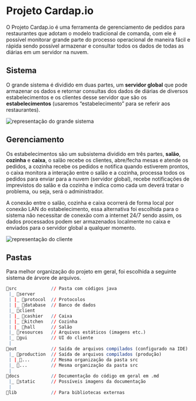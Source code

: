 # Projeto Cardap.io

O Projeto Cardap.io é uma ferramenta de gerenciamento de pedidos para restaurantes que adotam o modelo tradicional de comanda, com ele é possível monitorar grande parte do processo operacional de maneira fácil e rápida sendo possível armazenar e consultar todos os dados de todas as diárias em um servidor na nuvem.

## Sistema

O grande sistema é dividido em duas partes, um **servidor global** que pode armazenar os dados e retornar consultas dos dados de diárias de diversos estabelecimentos e os clientes desse servidor que são os **estabelecimentos** (usaremos “estabelecimento” para se referir aos restaurantes).

<picture>
    <source media="(prefers-color-scheme: light)" srcset="./docs/static/big_system_representation_light.svg" />
    <source media="(prefers-color-scheme: dark)" srcset="./docs/static/big_system_representation_dark.svg" />
    <img alt="representação do grande sistema" />
</picture>

## Gerenciamento

Os estabelecimentos são um subsistema dividido em três partes, **salão**, **cozinha** e **caixa**, o salão recebe os clientes, abre/fecha mesas e atende os pedidos, a cozinha recebe os pedidos e notifica quando estiverem prontos, o caixa monitora a interação entre o salão e a cozinha, processa todos os pedidos para enviar para a nuvem (servidor global), recebe notificações de imprevistos do salão e da cozinha e indica como cada um deverá tratar o problema, ou seja, será o administrador.

A conexão entre o salão, cozinha e caixa ocorrerá de forma local por conexão LAN do estabelecimento, essa alternativa foi escolhida para o sistema não necessitar de conexão com a internet 24/7 sendo assim, os dados processados podem ser armazenados localmente no caixa e enviados para o servidor global a qualquer momento.

<picture>
    <source media="(prefers-color-scheme: light)" srcset="./docs/static/client_system_representation_light.svg" />
    <source media="(prefers-color-scheme: dark)" srcset="./docs/static/client_system_representation_dark.svg" />
    <img alt="representação do cliente" />
</picture>

## Pastas

Para melhor organização do projeto em geral, foi escolhida a seguinte sistema de árvore de arquivos.

```q
📁src             // Pasta com códigos java
 |_ 📁server       
 | |_ 📁protocol  // Protocolos
 | |_ 📁database  // Banco de dados
 |_ 📁client       
 | |_ 📁cashier   // Caixa
 | |_ 📁kitchen   // Cozinha
 | |_ 📁hall      // Salão
 |_ 📁resources   // Arquivos estáticos (imagens etc.)
 |_ 📁gui         // UI do cliente
 |
📁out             // Saída de arquivos compilados (configurado na IDE)
 |_ 📁production  // Saída de arquivos compilados (produção) 
 | |_📁...        // Mesma organização da pasta src
 |_ 📁...         // Mesma organização da pasta src
 |
📁docs            // Documentação do código em geral em .md
 |_ 📁static      // Possíveis imagens da documentação
 |
📁lib             // Para bibliotecas externas
```
